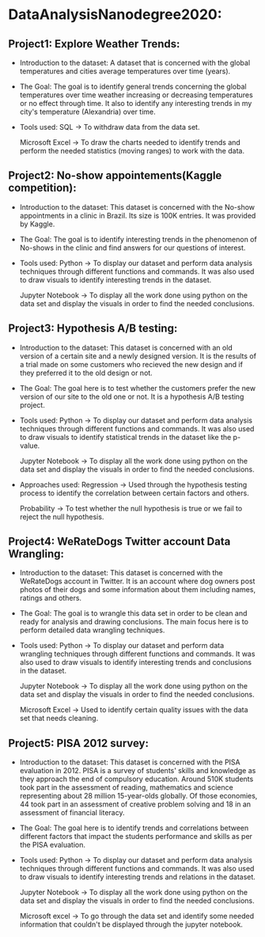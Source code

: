 # DataAnalysisNanodegree2020:

## Project1: Explore Weather Trends:

* Introduction to the dataset: A dataset that is concerned with the global temperatures and cities average temperatures over time (years). 

* The Goal: The goal is to identify general trends concerning the global temperatures over time weather increasing or decreasing temperatures or no effect through time. 
            It also to identify any interesting trends in my city's temperature (Alexandria) over time. 

* Tools used: 
    SQL -> To withdraw data from the data set. 

    Microsoft Excel -> To draw the charts needed to identify trends and perform the needed statistics (moving ranges) to work with the data.
            
## Project2: No-show appointements(Kaggle competition):

* Introduction to the dataset: This dataset is concerned with the No-show appointments in a clinic in Brazil. Its size is 100K entries. It was provided by Kaggle.

* The Goal: The goal is to identify interesting trends in the phenomenon of No-shows in the clinic and find answers for our questions of interest. 

* Tools used: 
    Python -> To display our dataset and perform data analysis techniques through different functions and commands. 
             It was also used to draw visuals to identify interesting trends in the dataset. 
              
    Jupyter Notebook -> To display all the work done using python on the data set and display the visuals in order to find the needed conclusions.

## Project3: Hypothesis A/B testing:

* Introduction to the dataset: This dataset is concerned with an old version of a certain site and a newly designed version. 
It is the results of a trial made on some customers who recieved the new design and if they preferred it to the old design or not.

* The Goal: The goal here is to test whether the customers prefer the new version of our site to the old one or not. It is a hypothesis A/B testing project.

* Tools used: 
    Python -> To display our dataset and perform data analysis techniques through different functions and commands. 
             It was also used to draw visuals to identify statistical trends in the dataset like the p-value. 
              
    Jupyter Notebook -> To display all the work done using python on the data set and display the visuals in order to find the needed conclusions.

* Approaches used: 
    Regression -> Used through the hypothesis testing process to identify the correlation between certain factors and others. 
                   
    Probability -> To test whether the null hypothesis is true or we fail to reject the null hypothesis.

## Project4: WeRateDogs Twitter account Data Wrangling:

* Introduction to the dataset: This dataset is concerned with the WeRateDogs account in Twitter. 
                               It is an account where dog owners post photos of their dogs and some information about them including names, ratings and others.

* The Goal: The goal is to wrangle this data set in order to be clean and ready for analysis and drawing conclusions. 
            The main focus here is to perform detailed data wrangling techniques.

* Tools used: 
    Python -> To display our dataset and perform data wrangling techniques through different functions and commands. 
              It was also used to draw visuals to identify interesting trends and conclusions in the dataset. 
              
    Jupyter Notebook -> To display all the work done using python on the data set and display the visuals in order to find the needed conclusions. 
              
    Microsoft Excel -> Used to identify certain quality issues with the data set that needs cleaning. 

## Project5: PISA 2012 survey:

* Introduction to the dataset: This dataset is concerned with the PISA evaluation in 2012. 
                               PISA is a survey of students' skills and knowledge as they approach the end of compulsory education. 
                               Around 510K students took part in the assessment of reading, mathematics and science representing about 28 million 15-year-olds globally. 
                               Of those economies, 44 took part in an assessment of creative problem solving and 18 in an assessment of financial literacy.

* The Goal: The goal here is to identify trends and correlations between different factors that impact the students performance and skills as per the PISA evaluation.

* Tools used: 
    Python -> To display our dataset and perform data analysis techniques through different functions and commands. 
              It was also used to draw visuals to identify interesting trends and relations in the dataset. 
              
    Jupyter Notebook -> To display all the work done using python on the data set and display the visuals in order to find the needed conclusions. 
              
    Microsoft excel -> To go through the data set and identify some needed information that couldn't be displayed through the jupyter notebook.


